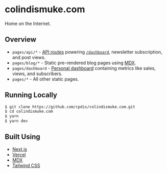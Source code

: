 # colindismuke.com

Home on the Internet.

## Overview

- `pages/api/*` - [API routes](https://nextjs.org/docs/api-routes/introduction) powering [`/dashboard`](https://colindismuke.com/dashboard), newsletter subscription, and post views.
- `pages/blog/*` - Static pre-rendered blog pages using [MDX](https://github.com/mdx-js/mdx).
- `pages/dashboard` - [Personal dashboard](https://colindismuke.com/dashboard) containing metrics like sales, views, and subscribers.
- `pages/*` - All other static pages.

## Running Locally

```bash
$ git clone https://github.com/cpdis/colindismuke.com.git
$ cd colindismuke.com
$ yarn
$ yarn dev
```

## Built Using

- [Next.js](https://nextjs.org/)
- [Vercel](https://vercel.com)
- [MDX](https://github.com/mdx-js/mdx)
- [Tailwind CSS](https://tailwindcss.com/)

